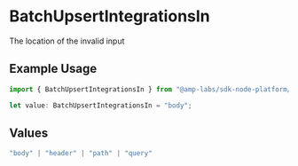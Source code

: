 # BatchUpsertIntegrationsIn

The location of the invalid input

## Example Usage

```typescript
import { BatchUpsertIntegrationsIn } from "@amp-labs/sdk-node-platform/models/errors";

let value: BatchUpsertIntegrationsIn = "body";
```

## Values

```typescript
"body" | "header" | "path" | "query"
```